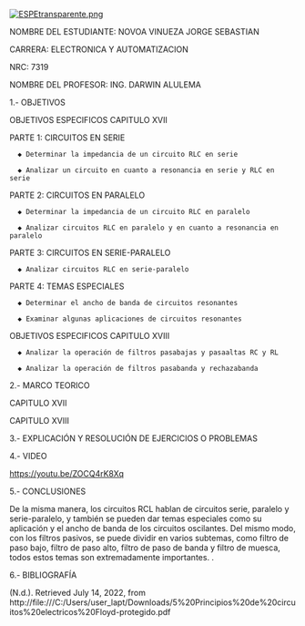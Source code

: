 [![ESPEtransparente.png](https://i.postimg.cc/nhpFH4dr/ESPEtransparente.png)](https://postimg.cc/RNp5dHxx)
                                                                        


NOMBRE DEL ESTUDIANTE: NOVOA VINUEZA JORGE SEBASTIAN 
  
CARRERA: ELECTRONICA Y AUTOMATIZACION 

NRC: 7319

NOMBRE DEL PROFESOR: ING. DARWIN ALULEMA

1.- OBJETIVOS 

OBJETIVOS ESPECIFICOS CAPITULO XVII

PARTE 1: CIRCUITOS EN SERIE

      ◆ Determinar la impedancia de un circuito RLC en serie

      ◆ Analizar un circuito en cuanto a resonancia en serie y RLC en serie

PARTE 2: CIRCUITOS EN PARALELO

      ◆ Determinar la impedancia de un circuito RLC en paralelo

      ◆ Analizar circuitos RLC en paralelo y en cuanto a resonancia en paralelo

PARTE 3: CIRCUITOS EN SERIE-PARALELO

      ◆ Analizar circuitos RLC en serie-paralelo

PARTE 4: TEMAS ESPECIALES

      ◆ Determinar el ancho de banda de circuitos resonantes

      ◆ Examinar algunas aplicaciones de circuitos resonantes

OBJETIVOS ESPECIFICOS CAPITULO XVIII

      ◆ Analizar la operación de filtros pasabajas y pasaaltas RC y RL

      ◆ Analizar la operación de filtros pasabanda y rechazabanda

2.- MARCO TEORICO 

CAPITULO 	XVII


CAPITULO XVIII


3.- EXPLICACIÓN Y RESOLUCIÓN DE EJERCICIOS O PROBLEMAS


4.- VIDEO

https://youtu.be/ZOCQ4rK8Xq 

5.- CONCLUSIONES

De la misma manera, los circuitos RCL hablan de circuitos serie, paralelo y serie-paralelo, y también se pueden dar temas especiales como su aplicación y el ancho de banda de los circuitos oscilantes. Del mismo modo, con los filtros pasivos, se puede dividir en varios subtemas, como filtro de paso bajo, filtro de paso alto, filtro de paso de banda y filtro de muesca, todos estos temas son extremadamente importantes. .

6.- BIBLIOGRAFÍA

(N.d.). Retrieved July 14, 2022, from http://file:///C:/Users/user_lapt/Downloads/5%20Principios%20de%20circuitos%20electricos%20Floyd-protegido.pdf

